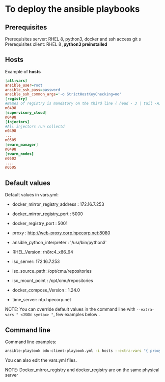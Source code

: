# To deploy the ansible playbooks

## Prerequisites

Prerequisites server: RHEL 8, python3, docker and ssh access   git s
Prerequisites client: RHEL 8 ,**python3 preinstalled**

## Hosts

Example of **hosts**
```ini
[all:vars]
ansible_user=root
ansible_ssh_pass=password
ansible_ssh_common_args='-o StrictHostKeyChecking=no'
[registry]
#Names of registry is mandatory on the third line ( head - 3 | tail -A)
n0498
[supervisory_cloud]
n0498
[injectors]
#All injectors run collectd
n0498
...
n0505
[swarm_manager]
n0498
[swarm_nodes]
n0502
....
n0505
```


## Default values

Default values in vars.yml:

* docker_mirror_registry_address : 172.16.7.253
* docker_mirror_registry_port : 5000
* docker_registry_port : 5001
* proxy : http://web-proxy.corp.hpecorp.net:8080

* ansible_python_interpreter : '/usr/bin/python3'
* RHEL_Version: rh8rc4_x86_64
* iso_server: 172.16.7.253
* iso_source_path: /opt/cmu/repositories
* iso_mount_point : /opt/cmu/repositories
* docker_compose_Version : 1.24.0
* time_server: ntp.hpecorp.net

NOTE: You can override default values in the command line with ` --extra-vars " <JSON syntax> " `, few examples below .

## Command line

Command line examples:  
```bash
ansible-playbook bdu-client-playbook.yml -i hosts --extra-vars "{ proxy : 'http://web-proxy.corp.hpecorp.net:8080 }"
```
You can also edit the vars.yml files.

NOTE: Docker_mirror_registry and docker_registry are on the same physical server
